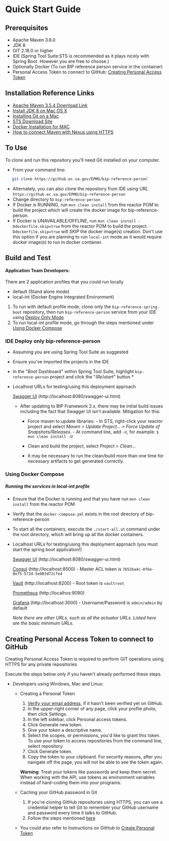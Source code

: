 # Quick Start Guide

## Prerequisites

* Apache Maven 3.6.0
* JDK 8
* GIT 2.18.0 or higher
* IDE (Spring Tool Suite:STS is recommended as it plays nicely with Spring Boot. However you are free to choose.)
* Optionally Docker (To run BIP reference person service in the container)
* Personal Access Token to connect to GitHub: [Creating Personal Access Token](#creating-personal-access-token-to-connect-to-github)

## Installation Reference Links
* [Apache Maven 3.5.4 Download Link](https://archive.apache.org/dist/maven/maven-3/3.5.4/binaries/)
* [Install JDK 8 on Mac OS X](installation-help-guide.md#install-jdk-8-on-a-mac)
* [Installing Git on a Mac](installation-help-guide.md#installing-git-on-a-mac)
* [STS Download Site](https://spring.io/tools3/sts/all)
* [Docker Installation for MAC](https://docs.docker.com/docker-for-mac/install/)
* [How to connect Maven with Nexus using HTTPS](installation-help-guide.md#how-to-connect-maven-with-nexus-using-https)

## To Use

To clone and run this repository you'll need Git installed on your computer. 

* From your command line:
```bash
   git clone https://github.ec.va.gov/EPMO/bip-reference-person`
```
* Alternately, you can also clone the repository from IDE using URL `https://github.ec.va.gov/EPMO/bip-reference-person`
* Change directory to `bip-reference-person`
* If Docker is RUNNING, run `mvn clean install` from the reactor POM to build the project which will create the docker image for bip-reference-person. 
* If Docker is UNAVAILABLE/OFFLINE, run `mvn clean install -Ddockerfile.skip=true` from the reactor POM to build the project. `-Ddockerfile.skip=true` will *SKIP* the docker image(s) creation. Don't use this option if you are planning to run `local-int` mode as it would require docker image(s) to run in docker container.

## Build and Test

#### Application Team Developers: ### 

There are 2 application profiles that you could run locally

* default (Stand alone mode)
* local-int (Docker Engine Integrated Environment) 


1. To run with default profile mode, clone only the `bip-reference-spring-boot` repository, then run `bip-reference-person` service from your IDE using [Deploy Only Mode](#ide-deploy-only-bip-reference-person)
1. To run local-int profile mode, go through the steps mentioned under [Using Docker Compose](#using-docker-compose)

### IDE Deploy only bip-reference-person
* Assuming you are using Spring Tool Suite as suggested
* Ensure you've imported the projects in the IDE
* In the "Boot Dashboard" within Spring Tool Suite, highlight `bip-reference-person` project and click the "*(Re)start*" button *
* Localhost URLs for testing/using this deployment approach

  [Swagger UI](http://localhost:8080/swagger-ui.html) (http://localhost:8080/swagger-ui.html)
  
  - After updating to BIP Framework 2.x, there may be initial build issues including the fact that Swagger UI isn't available. Mitigation for this:
		
      - Force maven to update libraries:
			- In STS, right-click your reactor project and select _Maven > Update Project... > Force Update of Snapshots/Releases_.
			- At command line, add `-U`, for example: `$ mvn clean install -U`
		
      - Clean and build the project, select _Project > Clean..._
	- It may be necessary to run the clean/build more than one time for necessary artifacts to get generated correctly.

### Using Docker Compose

##### Running the services in local-int profile

* Ensure that the Docker is running and that you have run `mvn clean install` from the reactor POM
* Verify that the `docker-compose.yml` exists in the root directory of bip-reference-person
* To start all the containers, execute the `./start-all.sh` command under the root directory, which will bring up all the docker containers. 
* Localhost URLs for testing/using this deployment approach (you must start the spring boot application!)

  [Swagger UI](http://localhost:8080/swagger-ui.html) (http://localhost:8080/swagger-ui.html)

  [Consul](http://localhost:8500) (http://localhost:8500) - Master ACL token is `7652ba4c-0f6e-8e75-5724-5e083d72cfe4`

  [Vault](http://localhost:8200) (http://localhost:8200) - Root token is `vaultroot`

  [Prometheus](http://localhos:9090) (http://localhos:9090)

  [Grafana](http://localhost:3000) (http://localhost:3000) - Username/Password is `admin/admin` by default

  *Note there are other URLs, such as all the actuator URLs.  Listed here are the basic minimum URLs.*

## Creating Personal Access Token to connect to GitHub

Creating Personal Access Token is required to perform GIT operations using HTTPS for any private repositories

Execute the steps below only if you haven't already performed these steps.

* Developers using Windows, Mac and Linux: 

  * Creating a Personal Token
    1. [Verify your email address](https://help.github.com/articles/verifying-your-email-address/), if it hasn't been verified yet on GitHub.
    2. In the upper-right corner of any page, click your profile photo, then click Settings.
    3. In the left sidebar, click Personal access tokens.
    4. Click Generate new token.
    5. Give your token a descriptive name.
    6. Select the scopes, or permissions, you'd like to grant this token. To use your token to access repositories from the command line, select repository.
    7. Click Generate token.
    8. Copy the token to your clipboard. For security reasons, after you navigate off the page, you will not be able to see the token again.

    **Warning**: Treat your tokens like passwords and keep them secret. When working with the API, use tokens as environment variables instead of hard-coding them into your programs.

  * Caching your GitHub password in Git
    1. If you're cloning GitHub repositories using HTTPS, you can use a credential helper to tell Git to remember your GitHub username and password every time it talks to GitHub.
    2. Follow the steps mentioned [here](https://help.github.com/en/articles/caching-your-github-password-in-git)

  * You could also refer to Instructions on GitHub to [Create Personal Token](https://help.github.com/articles/creating-a-personal-access-token-for-the-command-line/)


  
